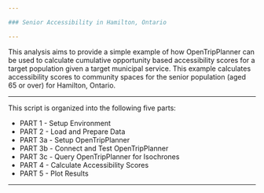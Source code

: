 ```yaml
---

### Senior Accessibility in Hamilton, Ontario

---
```


This analysis aims to provide a simple example of how OpenTripPlanner can be used to calculate cumulative opportunity based accessibility scores for a target population given a target municipal service. This example calculates accessibility scores to community spaces for the senior population (aged 65 or over) for Hamilton, Ontario.

---

This script is organized into the following five parts:

-   PART 1 - Setup Environment
-   PART 2 - Load and Prepare Data
-   PART 3a - Setup OpenTripPlanner
-   PART 3b - Connect and Test OpenTripPlanner
-   PART 3c - Query OpenTripPlanner for Isochrones
-   PART 4 - Calculate Accessibility Scores
-   PART 5 - Plot Results

---

